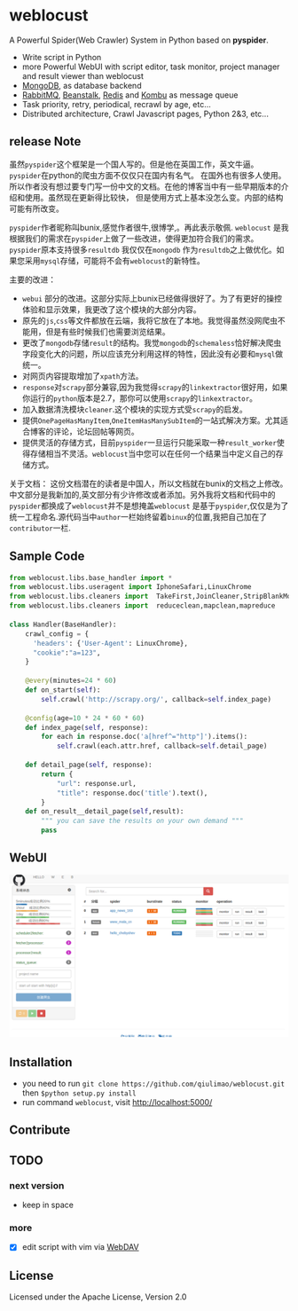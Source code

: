 weblocust
========

A Powerful Spider(Web Crawler) System in Python based on **pyspider**.

- Write script in Python
- more Powerful WebUI with script editor, task monitor, project manager and result viewer than weblocust
- [MongoDB](https://www.mongodb.org/), as database backend
- [RabbitMQ](http://www.rabbitmq.com/), [Beanstalk](http://kr.github.com/beanstalkd/), [Redis](http://redis.io/) and [Kombu](http://kombu.readthedocs.org/) as message queue
- Task priority, retry, periodical, recrawl by age, etc...
- Distributed architecture, Crawl Javascript pages, Python 2&3, etc...


release Note
-----------
虽然`pyspider`这个框架是一个国人写的。但是他在英国工作，英文牛逼。`pyspider`在python的爬虫方面不仅仅只在国内有名气。
在国外也有很多人使用。所以作者没有想过要专门写一份中文的文档。在他的博客当中有一些早期版本的介绍和使用。虽然现在更新得比较快，
但是使用方式上基本没怎么变。内部的结构可能有所改变。

`pyspider`作者昵称叫bunix,感觉作者很牛,很博学,。再此表示敬佩.
`weblocust` 是我根据我们的需求在`pyspider`上做了一些改进，使得更加符合我们的需求。`pyspider`原本支持很多`resultdb`
我仅仅在`mongodb` 作为`resultdb`之上做优化。如果您采用`mysql`存储，可能将不会有`weblocust`的新特性。

主要的改进：

*   `webui` 部分的改进。这部分实际上bunix已经做得很好了。为了有更好的操控体验和显示效果，我更改了这个模块的大部分内容。
*   原先的`js`,`css`等文件都放在云端，我将它放在了本地。我觉得虽然没网爬虫不能用，但是有些时候我们也需要浏览结果。
*   更改了`mongodb`存储`result`的结构。我觉`mongodb`的`schemaless`恰好解决爬虫字段变化大的问题，所以应该充分利用这样的特性，因此没有必要和`mysql`做统一。
*   对网页内容提取增加了`xpath`方法。
*   `response`对`scrapy`部分兼容,因为我觉得`scrapy`的`linkextractor`很好用，如果你运行的`python`版本是2.7，那你可以使用`scrapy`的`linkextractor`。
*   加入数据清洗模块`cleaner`.这个模块的实现方式受`scrapy`的启发。
*   提供`OnePageHasManyItem`,`OneItemHasManySubItem`的一站式解决方案。尤其适合博客的评论，论坛回帖等网页。
*   提供灵活的存储方式，目前`pyspider`一旦运行只能采取一种`result_worker`使得存储相当不灵活。`weblocust`当中您可以在任何一个结果当中定义自己的存储方式。


关于文档：
这份文档潜在的读者是中国人，所以文档就在bunix的文档之上修改。中文部分是我新加的,英文部分有少许修改或者添加。另外我将文档和代码中的`pyspider`都换成了`weblocust`并不是想掩盖`weblocust`
是基于`pyspider`,仅仅是为了统一工程命名.源代码当中`author`一栏始终留着`binux`的位置,我把自己加在了`contributor`一栏.

Sample Code 
-----------

```python
from weblocust.libs.base_handler import *
from weblocust.libs.useragent import IphoneSafari,LinuxChrome
from weblocust.libs.cleaners import  TakeFirst,JoinCleaner,StripBlankMoreThan2
from weblocust.libs.cleaners import  reduceclean,mapclean,mapreduce

class Handler(BaseHandler):
    crawl_config = {
      'headers': {'User-Agent': LinuxChrome},
      "cookie":"a=123",
    }

    @every(minutes=24 * 60)
    def on_start(self):
        self.crawl('http://scrapy.org/', callback=self.index_page)

    @config(age=10 * 24 * 60 * 60)
    def index_page(self, response):
        for each in response.doc('a[href^="http"]').items():
            self.crawl(each.attr.href, callback=self.detail_page)

    def detail_page(self, response):
        return {
            "url": response.url,
            "title": response.doc('title').text(),
        }
    def on_result__detail_page(self,result):
        """ you can save the results on your own demand """
        pass
```
WebUI
---------

![Demo Img]


Installation
------------

* you need to run `git clone https://github.com/qiulimao/weblocust.git` then `$python setup.py install`
* run command `weblocust`, visit [http://localhost:5000/](http://localhost:5000/)

Contribute
----------


TODO
----

### next version
* keep in space




### more

- [x] edit script with vim via [WebDAV](http://en.wikipedia.org/wiki/WebDAV)


License
-------
Licensed under the Apache License, Version 2.0


[Demo Img]:             imgs/demo_1.png
[Issue]:                https://github.com/qiulimao/webocust/issues


